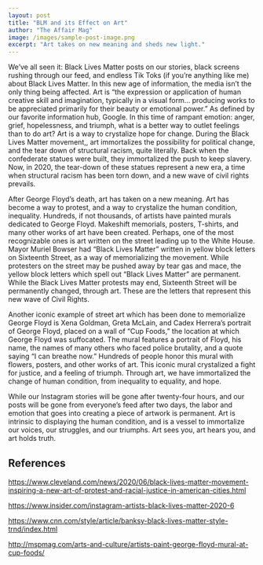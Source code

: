 ```yaml
---
layout: post
title: "BLM and its Effect on Art"
author: "The Affair Mag"
image: /images/sample-post-image.png
excerpt: "Art takes on new meaning and sheds new light."
---
```

	
We’ve all seen it: Black Lives Matter posts on our stories, black screens rushing through our feed, and endless Tik Toks (if you’re anything like me) about Black Lives Matter. In this new age of information, the media isn’t the only thing being affected. 
Art is “the expression or application of human creative skill and imagination, typically in a visual form… producing works to be appreciated primarily for their beauty or emotional power.” As defined by our favorite information hub, Google. In this time of rampant emotion: anger, grief, hopelessness, and triumph, what is a better way to outlet feelings than to do art? Art is a way to crystalize hope for change. During the Black Lives Matter movement,, art immortalizes the possibility for political change, and the tear down of structural racism, quite literally. Back when the confederate statues were built, they immortalized the push to keep slavery. Now, in 2020, the tear-down of these statues represent a new era, a time when structural racism has been torn down, and a new wave of civil rights prevails. 

After George Floyd’s death, art has taken on a new meaning. Art has become a way to protest, and a way to crystalize the human condition, inequality. Hundreds, if not thousands, of artists have painted murals dedicated to George Floyd. Makeshift memorials, posters, T-shirts, and many other works of art have been created. Perhaps, one of the most recognizable ones is art written on the street leading up to the White House. Mayor Muriel Bowser had “Black Lives Matter” written in yellow block letters on Sixteenth Street, as a way of memorializing the movement. While protesters on the street may be pushed away by tear gas and mace, the yellow block letters which spell out “Black Lives Matter” are permanent. While the Black Lives Matter protests may end, Sixteenth Street will be permanently changed, through art. These are the letters that represent this new wave of Civil Rights.

Another iconic example of street art which has been done to memorialize George Floyd  is Xena Goldman, Greta McLain, and Cadex Herrera’s portrait of George Floyd, placed on a wall of “Cup Foods,” the location at which George Floyd was suffocated. The mural features a portrait of Floyd, his name, the names of many others who faced police brutality, and a quote saying “I can breathe now.” Hundreds of people honor this mural with flowers, posters, and other works of art. This iconic mural crystalized a fight for justice, and a feeling of triumph. Through art, we have immortalized the change of human condition, from inequality to equality, and hope. 

While our Instagram stories will be gone after twenty-four hours, and our posts will be gone from everyone’s feed after two days, the labor and emotion that goes into creating a piece of artwork is permanent. Art is intrinsic to displaying the human condition, and is a vessel to immortalize our voices, our struggles, and our triumphs. Art sees you, art hears you, and art holds truth.

## References

https://www.cleveland.com/news/2020/06/black-lives-matter-movement-inspiring-a-new-art-of-protest-and-racial-justice-in-american-cities.html

https://www.insider.com/instagram-artists-black-lives-matter-2020-6

https://www.cnn.com/style/article/banksy-black-lives-matter-style-trnd/index.html

http://mspmag.com/arts-and-culture/artists-paint-george-floyd-mural-at-cup-foods/

